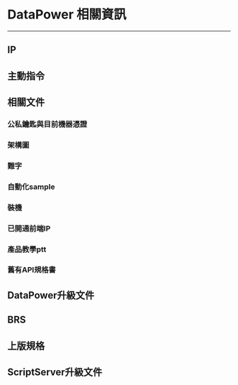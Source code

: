 # DataPower 相關資訊

---

## IP

## 主動指令

## 相關文件
### 公私鑰匙與目前機器憑證
### 架構圖
### 難字
### 自動化sample
### 裝機
### 已開通前端IP
### 產品教學ptt
### 舊有API規格書


## DataPower升級文件

## BRS

## 上版規格

## ScriptServer升級文件
